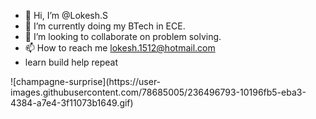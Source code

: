 - 👋 Hi, I’m @Lokesh.S
- 🌱 I’m currently doing my BTech in ECE.
- 💞️ I’m looking to collaborate on problem solving.
- 📫 How to reach me lokesh.1512@hotmail.com
- learn build help repeat 
<!---
LokeshRAGA/LokeshRAGA is a ✨ special ✨ repository because its `README.md` (this file) appears on your GitHub profile.
You can click the Preview link to take a look at your changes.
--->![champagne-surprise](https://user-images.githubusercontent.com/78685005/236496793-10196fb5-eba3-4384-a7e4-3f11073b1649.gif)

